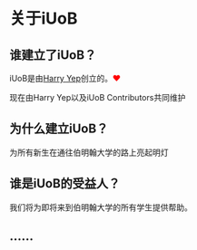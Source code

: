 # 关于iUoB

## 谁建立了iUoB？

iUoB是由[Harry Yep](https://www.harrly.com)创立的。<a style="color:red">♥</a>

现在由Harry Yep以及iUoB Contributors共同维护

## 为什么建立iUoB？

为所有新生在通往伯明翰大学的路上亮起明灯

## 谁是iUoB的受益人？

我们将为即将来到伯明翰大学的所有学生提供帮助。

## ......


